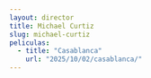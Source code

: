 ```yaml
---
layout: director
title: Michael Curtiz
slug: michael-curtiz
peliculas:
  - title: "Casablanca"
    url: "2025/10/02/casablanca/"
---
```


